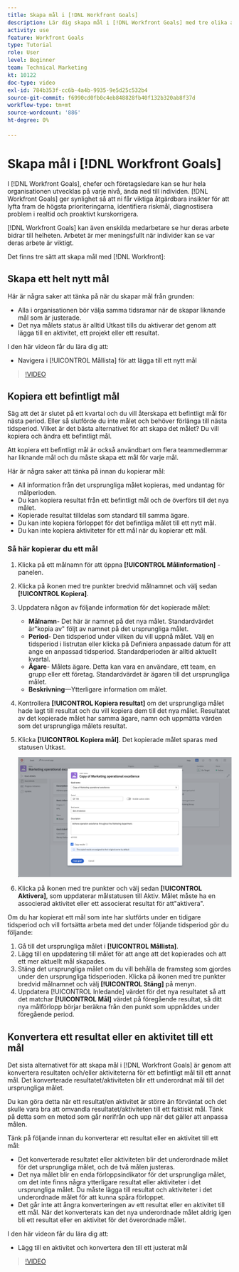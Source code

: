 ```yaml
---
title: Skapa mål i [!DNL Workfront Goals]
description: Lär dig skapa mål i [!DNL Workfront Goals] med tre olika alternativ.
activity: use
feature: Workfront Goals
type: Tutorial
role: User
level: Beginner
team: Technical Marketing
kt: 10122
doc-type: video
exl-id: 784b353f-cc6b-4a4b-9935-9e5d25c532b4
source-git-commit: f6990cd0fb0c4eb848828fb40f132b320ab8f37d
workflow-type: tm+mt
source-wordcount: '886'
ht-degree: 0%

---
```


# Skapa mål i [!DNL Workfront Goals]

I [!DNL Workfront Goals], chefer och företagsledare kan se hur hela organisationen utvecklas på varje nivå, ända ned till individen. [!DNL Workfront Goals] ger synlighet så att ni får viktiga åtgärdbara insikter för att lyfta fram de högsta prioriteringarna, identifiera riskmål, diagnostisera problem i realtid och proaktivt kurskorrigera.

[!DNL Workfront Goals] kan även enskilda medarbetare se hur deras arbete bidrar till helheten. Arbetet är mer meningsfullt när individer kan se var deras arbete är viktigt.

Det finns tre sätt att skapa mål med [!DNL Workfront]:

## Skapa ett helt nytt mål

Här är några saker att tänka på när du skapar mål från grunden:

* Alla i organisationen bör välja samma tidsramar när de skapar liknande mål som är justerade.
* Det nya målets status är alltid Utkast tills du aktiverar det genom att lägga till en aktivitet, ett projekt eller ett resultat.

I den här videon får du lära dig att:

* Navigera i [!UICONTROL Mållista] för att lägga till ett nytt mål

>[!VIDEO](https://video.tv.adobe.com/v/335191/?quality=12)

## Kopiera ett befintligt mål

Säg att det är slutet på ett kvartal och du vill återskapa ett befintligt mål för nästa period. Eller så slutförde du inte målet och behöver förlänga till nästa tidsperiod. Vilket är det bästa alternativet för att skapa det målet? Du vill kopiera och ändra ett befintligt mål.

Att kopiera ett befintligt mål är också användbart om flera teammedlemmar har liknande mål och du måste skapa ett mål för varje mål.

Här är några saker att tänka på innan du kopierar mål:

* All information från det ursprungliga målet kopieras, med undantag för målperioden.
* Du kan kopiera resultat från ett befintligt mål och de överförs till det nya målet.
* Kopierade resultat tilldelas som standard till samma ägare.
* Du kan inte kopiera förloppet för det befintliga målet till ett nytt mål.
* Du kan inte kopiera aktiviteter för ett mål när du kopierar ett mål.

### Så här kopierar du ett mål

1. Klicka på ett målnamn för att öppna **[!UICONTROL Målinformation]** -panelen.
1. Klicka på ikonen med tre punkter bredvid målnamnet och välj sedan **[!UICONTROL Kopiera]**.
1. Uppdatera någon av följande information för det kopierade målet:
   * **Målnamn**- Det här är namnet på det nya målet. Standardvärdet är&quot;kopia av&quot; följt av namnet på det ursprungliga målet.
   * **Period**- Den tidsperiod under vilken du vill uppnå målet. Välj en tidsperiod i listrutan eller klicka på Definiera anpassade datum för att ange en anpassad tidsperiod. Standardperioden är alltid aktuellt kvartal.
   * **Ägare**- Målets ägare. Detta kan vara en användare, ett team, en grupp eller ett företag. Standardvärdet är ägaren till det ursprungliga målet.
   * **Beskrivning**—Ytterligare information om målet.

1. Kontrollera **[!UICONTROL Kopiera resultat]** om det ursprungliga målet hade lagt till resultat och du vill kopiera dem till det nya målet. Resultatet av det kopierade målet har samma ägare, namn och uppmätta värden som det ursprungliga målets resultat.

1. Klicka **[!UICONTROL Kopiera mål]**. Det kopierade målet sparas med statusen Utkast.

   ![En bild av [!UICONTROL Målinformation] panel i [!DNL Workfront Goals] med [!UICONTROL Kopiera] option](assets/03-workfront-goals-copy-a-goal.png)

1. Klicka på ikonen med tre punkter och välj sedan  **[!UICONTROL Aktivera]**, som uppdaterar målstatusen till Aktiv. Målet måste ha en associerad aktivitet eller ett associerat resultat för att&quot;aktivera&quot;.

Om du har kopierat ett mål som inte har slutförts under en tidigare tidsperiod och vill fortsätta arbeta med det under följande tidsperiod gör du följande:

1. Gå till det ursprungliga målet i **[!UICONTROL Mållista]**.
1. Lägg till en uppdatering till målet för att ange att det kopierades och att ett mer aktuellt mål skapades.
1. Stäng det ursprungliga målet om du vill behålla de framsteg som gjordes under den ursprungliga tidsperioden. Klicka på ikonen med tre punkter bredvid målnamnet och välj **[!UICONTROL Stäng]** på menyn.
1. Uppdatera [!UICONTROL Inledande] värdet för det nya resultatet så att det matchar **[!UICONTROL Mål]** värdet på föregående resultat, så ditt nya målförlopp börjar beräkna från den punkt som uppnåddes under föregående period.

## Konvertera ett resultat eller en aktivitet till ett mål

Det sista alternativet för att skapa mål i [!DNL Workfront Goals] är genom att konvertera resultaten och/eller aktiviteterna för ett befintligt mål till ett annat mål. Det konverterade resultatet/aktiviteten blir ett underordnat mål till det ursprungliga målet.

Du kan göra detta när ett resultat/en aktivitet är större än förväntat och det skulle vara bra att omvandla resultatet/aktiviteten till ett faktiskt mål. Tänk på detta som en metod som går nerifrån och upp när det gäller att anpassa målen.

Tänk på följande innan du konverterar ett resultat eller en aktivitet till ett mål:

* Det konverterade resultatet eller aktiviteten blir det underordnade målet för det ursprungliga målet, och de två målen justeras.
* Det nya målet blir en enda förloppsindikator för det ursprungliga målet, om det inte finns några ytterligare resultat eller aktiviteter i det ursprungliga målet. Du måste lägga till resultat och aktiviteter i det underordnade målet för att kunna spåra förloppet.
* Det går inte att ångra konverteringen av ett resultat eller en aktivitet till ett mål. När det konverterats kan det nya underordnade målet aldrig igen bli ett resultat eller en aktivitet för det överordnade målet.

I den här videon får du lära dig att:

* Lägg till en aktivitet och konvertera den till ett justerat mål

>[!VIDEO](https://video.tv.adobe.com/v/335192/?quality=12)

